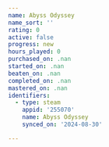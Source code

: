 ```yaml
---
name: Abyss Odyssey
name_sort: ''
rating: 0
active: false
progress: new
hours_played: 0
purchased_on: .nan
started_on: .nan
beaten_on: .nan
completed_on: .nan
mastered_on: .nan
identifiers:
  - type: steam
    appid: '255070'
    name: Abyss Odyssey
    synced_on: '2024-08-30'

---
```

